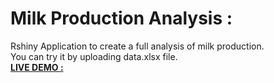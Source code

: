 # Milk Production Analysis :
Rshiny Application to create a full analysis of milk production.  
You can try it by uploading data.xlsx file.  
[**LIVE DEMO :**](https://martindore.shinyapps.io/Milk_Production_Analysis/)

